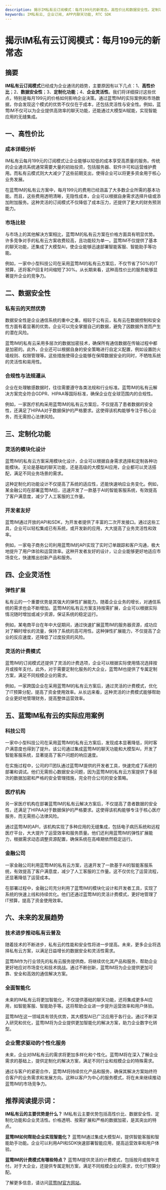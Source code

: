 ```yaml
---
description: 揭示IM私有云订阅模式：每月199元的新常态。高性价比和数据安全性。定制功能和企业灵活性，以及蓝莺IM私有云的应用案例和未来趋势。
keywords: IM私有云, 企业订阅, APP内聊天功能, RTC SDK
---
```

# 揭示IM私有云订阅模式：每月199元的新常态

## 摘要

**IM私有云订阅模式**已经成为企业通讯的趋势，主要原因有以下几点：1、**高性价比**；2、**数据安全性**；3、**定制化功能**；4、**企业灵活性**。我们将详细探讨这些优点，特别是每月199元的价格如何影响企业决策。通过蓝莺IM的实际案例和市场数据，你会发现这个模式的优势不仅仅在于成本，还包括灵活性与安全性。例如，蓝莺IM不仅可以为企业提供高效率的聊天功能，还能通过大模型AI赋能，实现智能应用的无缝集成。

## 一、高性价比

### 成本详细分析

IM私有云每月199元的订阅模式让企业能够以较低的成本享受高质量的服务。传统的企业通讯系统通常需要大量的初始投资，包括服务器、软件许可和运营维护费用。而私有云模式则大大减少了这些前期支出，使得企业可以将更多资金用于核心业务发展。

在蓝莺IM的私有云方案中，每月199元的费用已经涵盖了大多数企业所需的基本功能。而且，这些费用透明清晰，无隐性成本，企业可以根据自身需求选择升级或添加附加服务。这种灵活的订阅模式不仅降低了成本压力，还提供了更大的财务预测能力。

### 市场比较

与市场上的其他解决方案相比，蓝莺IM的私有云方案在价格方面具有明显优势。许多竞争对手的私有云方案收费较高，且功能较为单一。蓝莺IM不仅提供了基本的聊天功能，还集成了大模型AI，使企业能够迅速部署智能客服、智能助手等功能。

例如，一家中小型科技公司在采用蓝莺IM的私有云方案后，不仅节省了50%的IT预算，还将客户回复时间缩短了30%。从长期来看，这种高性价比的服务能够显著提升企业的竞争力。

## 二、数据安全性

### 私有云的天然优势

数据安全性是企业通信系统的重中之重。相较于公有云，私有云在数据控制和安全性方面有着显著的优势。企业可以完全掌握自己的数据，避免了因数据外泄而产生的潜在风险。

蓝莺IM的私有云采用多层次的数据加密技术，确保所有通信数据在传输过程中都是加密的。此外，企业还可以根据自身的安全策略进行自定义配置，例如设置防火墙规则、权限管理等。这些措施使得企业能够在保障数据安全的同时，不牺牲系统的灵活性和易用性。

### 合规性与法规遵从

企业在处理敏感数据时，往往需要遵守各类法规和行业标准。蓝莺IM的私有云解决方案完全符合GDPR、HIPAA等国际标准，确保企业在全球范围内的合规性。

例如，一家医疗机构采用蓝莺IM的私有云方案后，不仅提高了患者数据的安全性，还满足了HIPAA对于数据保护的严格要求。这使得该机构能够专注于核心业务，而无需担心法律风险。

## 三、定制化功能

### 灵活的模块化设计

蓝莺IM的私有云方案采用模块化设计，企业可以根据自身需求选择和定制各种功能模块。无论是基础的聊天功能，还是高级的大模型AI应用，企业都可以灵活搭配，满足不同业务场景的需求。

这种定制化的功能设计不仅提高了系统的适应性，还能快速响应业务变化。例如，某金融公司在部署蓝莺IM后，迅速开发了一款基于AI的智能客服系统，有效提高了客户满意度，减少了人工客服的工作量。

### 开发者友好

蓝莺IM通过开放的API和SDK，为开发者提供了丰富的二次开发接口。通过这些工具，企业可以轻松集成已有系统，或开发新的应用，大大提高了业务灵活性和效率。

例如，一家电子商务公司利用蓝莺IM的API实现了实时订单跟踪和客户沟通，极大地提升了用户体验和运营效率。这种开发者友好的设计，让企业能够更好地适应市场变化，快速推出创新产品和服务。

## 四、企业灵活性

### 弹性扩展

私有云的一个重要优势是其强大的弹性扩展能力。随着企业业务的增长，对通信系统的需求也会不断增加。蓝莺IM的私有云方案支持按需扩展，企业可以根据实际情况随时增加或减少资源，保证系统的稳定运行。

例如，某电商平台在年中大促期间，通过快速扩展蓝莺IM的服务器资源，成功应对了瞬时增长的流量，保持了系统的高可用性。这种弹性扩展能力，不仅提高了企业的反应速度，还降低了过度投资的风险。

### 灵活的计费模式

蓝莺IM的订阅模式还提供了灵活的计费选项，企业可以根据实际使用情况选择按月或按年支付。此外，对于需要定制化服务的大企业，蓝莺IM也提供了专属定制方案，满足不同规模企业的需求。

例如，一家跨国企业在采用蓝莺IM的私有云方案后，通过灵活的计费模式，优化了IT预算分配，提高了资金使用效率。从长远来看，这种灵活的计费模式能够帮助企业更好地管理财务，提高整体运营效率。

## 五、蓝莺IM私有云的实际应用案例

### 科技公司

一家中小型科技公司在采用蓝莺IM的私有云方案后，发现成本显著降低，同时客户满意度也得到了提升。该公司通过集成蓝莺IM的聊天功能和大模型AI，开发了智能客服系统，显著提高了客户问题的响应速度。

在实施过程中，公司的IT团队通过蓝莺IM提供的开发者工具，快速完成了系统的部署和调试。他们无需担心数据安全问题，因为蓝莺IM的私有云方案提供了多层次的数据加密和严格的安全管理措施，完全符合公司的安全策略。

### 医疗机构

另一家医疗机构在部署蓝莺IM的私有云解决方案后，不仅提高了患者数据的安全性，还满足了HIPAA对于数据保护的严格要求。这使得该机构能够专注于核心医疗服务，而无需担心法律风险。

通过蓝莺IM的API，该机构实现了多种应用的无缝集成，包括电子病历系统和远程医疗平台，大大提升了运营效率和服务质量。他们还利用蓝莺IM的弹性扩展能力，根据需求动态调整资源配置，确保系统在高峰期依然稳定运行。

### 金融公司

一家金融公司利用蓝莺IM的私有云方案，迅速开发了一款基于AI的智能客服系统，有效提高了客户满意度，减少了人工客服的工作量。这不仅优化了运营流程，还显著降低了运营成本。

在部署过程中，金融公司充分利用了蓝莺IM的模块化设计和开发者工具，实现了系统的快速上线和持续优化。他们还通过蓝莺IM的灵活计费模式，更好地管理了IT预算，提高了资金使用效率。

## 六、未来的发展趋势

### 技术进步推动私有云普及

随着技术的不断进步，私有云的性能和安全性将进一步提高。未来，更多企业将选择私有云方案，以满足日益增长的数据安全和灵活性需求。

蓝莺IM作为行业领先的私有云服务提供商，将继续优化其产品和服务，帮助企业更好地应对市场变化和技术挑战。通过不断创新，蓝莺IM将为企业提供更加可靠、安全和高效的通信解决方案。

### 全面智能化

未来的IM私有云将更加智能化，不仅提供基础的聊天功能，还将集成更多AI应用，如智能客服、智能助手等。这将帮助企业进一步提升运营效率和用户体验。

蓝莺IM在这一领域具有领先优势，其大模型AI已广泛应用于各行业。通过不断深入研究和优化，蓝莺IM将为企业提供更加智能化的解决方案，助力企业数字化转型。

### 企业需求驱动的个性化服务

未来，企业对IM私有云的需求将更加多样化和个性化。蓝莺IM将在深入了解企业需求的基础上，提供定制化的解决方案，满足不同行业和规模企业的特殊需求。

通过与客户的紧密合作，蓝莺IM将持续优化产品和服务，确保其解决方案始终符合客户的业务需求和发展方向。这种以客户为中心的服务模式，将在未来继续推动蓝莺IM的市场竞争力。

## 推荐阅读提示词：

**IM私有云的主要优势是什么？**
IM私有云主要优势包括高性价比、数据安全性、定制化功能和企业灵活性。价格透明、按需扩展和严格的数据加密，是其突出的特点。

**蓝莺IM如何帮助企业实现智能化？**
蓝莺IM通过集成大模型AI，提供智能客服和智能助手功能。企业可以利用API和SDK快速部署智能应用，提高运营效率和用户体验。

**蓝莺IM的计费模式有哪些特点？**
蓝莺IM提供灵活的计费模式，包括按月或按年支付。对于大企业，还提供专属定制方案，满足不同规模企业的需求，优化IT预算分配。

了解更多信息，请访问[蓝莺IM官方网站](https://www.lanyingim.com)。